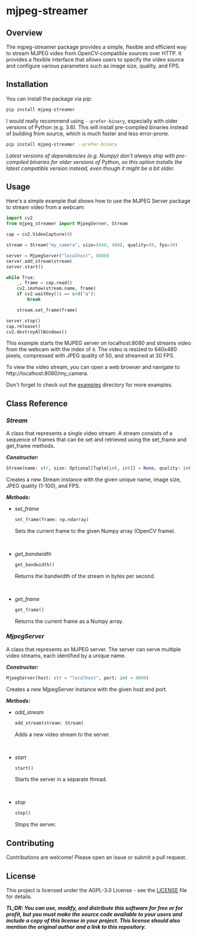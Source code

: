 # mjpeg-streamer


## Overview

The mjpeg-streamer package provides a simple, flexible and efficient way to stream MJPEG video from OpenCV-compatible sources over HTTP. It provides a flexible interface that allows users to specify the video source and configure various parameters such as image size, quality, and FPS.


## Installation

You can install the package via pip:

```bash
pip install mjpeg-streamer
```

I would really recommend using `--prefer-binary`, especially with older versions of Python (e.g. 3.6). This will install pre-compiled binaries instead of building from source, which is much faster and less error-prone.

```bash
pip install mjpeg-streamer --prefer-binary
```

*Latest versions of dependencies (e.g. Numpy) don't always ship with pre-compiled binaries for older versions of Python, so this option installs the latest compatible version instead, even though it might be a bit older.*


## Usage

Here's a simple example that shows how to use the MJPEG Server package to stream video from a webcam:

```python
import cv2
from mjpeg_streamer import MjpegServer, Stream

cap = cv2.VideoCapture(0)

stream = Stream("my_camera", size=(640, 480), quality=50, fps=30)

server = MjpegServer("localhost", 8080)
server.add_stream(stream)
server.start()

while True:
    _, frame = cap.read()
    cv2.imshow(stream.name, frame)
    if cv2.waitKey(1) == ord("q"):
        break

    stream.set_frame(frame)

server.stop()
cap.release()
cv2.destroyAllWindows()
```

This example starts the MJPEG server on localhost:8080 and streams video from the webcam with the index of ``0``. The video is resized to 640x480 pixels, compressed with JPEG quality of 50, and streamed at 30 FPS.

To view the video stream, you can open a web browser and navigate to http://localhost:8080/my_camera.

Don't forget to check out the [examples](examples) directory for more examples.


## Class Reference

### *Stream*
A class that represents a single video stream. A stream consists of a sequence of frames that can be set and retrieved using the set_frame and get_frame methods.

***Constructor:***

```python
Stream(name: str, size: Optional[Tuple[int, int]] = None, quality: int = 50, fps: int = 24)
```

Creates a new Stream instance with the given unique name, image size, JPEG quality (1-100), and FPS.

***Methods:***

- *set_frame*

    ```python
    set_frame(frame: np.ndarray)
    ```

    Sets the current frame to the given Numpy array (OpenCV frame).

<br>

- *get_bandwidth*

    ```python
    get_bandwidth()
    ```

    Returns the bandwidth of the stream in bytes per second.

<br>

- *get_frame*

    ```python
    get_frame()
    ```
    Returns the current frame as a Numpy array.

### *MjpegServer*

A class that represents an MJPEG server. The server can serve multiple video streams, each identified by a unique name.

***Constructor:***

```python
MjpegServer(host: str = "localhost", port: int = 8080)
```

Creates a new MjpegServer instance with the given host and port.

***Methods:***

- *add_stream*

    ```python
    add_stream(stream: Stream)
    ```

    Adds a new video stream to the server.

<br>

- *start*

    ```python
    start()
    ```

    Starts the server in a separate thread.

<br>

- *stop*

    ```python
    stop()
    ```

    Stops the server.


## Contributing

Contributions are welcome! Please open an issue or submit a pull request.


## License

This project is licensed under the AGPL-3.0 License - see the [LICENSE](LICENSE) file for details.

***TL;DR: You can use, modify, and distribute this software for free or for profit, but you must make the source code available to your users and include a copy of this license in your project. This license should also mention the original author and a link to this repository.***
